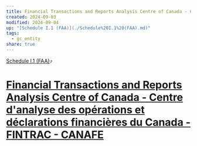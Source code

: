```yaml
---
title: Financial Transactions and Reports Analysis Centre of Canada - Centre d'analyse des opérations et déclarations financières du Canada - FINTRAC - CANAFE
created: 2024-09-03
modified: 2024-09-04
up: "[Schedule I.1 (FAA)](./Schedule%20I.1%20(FAA).md)"
tags:
  - gc_entity
share: true
---
```

[Schedule I.1 (FAA)](./Schedule%20I.1%20(FAA).md)⤴️
# [Financial Transactions and Reports Analysis Centre of Canada - Centre d'analyse des opérations et déclarations financières du Canada - FINTRAC - CANAFE](Financial%20Transactions%20and%20Reports%20Analysis%20Centre%20of%20Canada%20-%20Centre%20d'analyse%20des%20op%C3%A9rations%20et%20d%C3%A9clarations%20financi%C3%A8res%20du%20Canada%20-%20FINTRAC%20-%20CANAFE.md)
